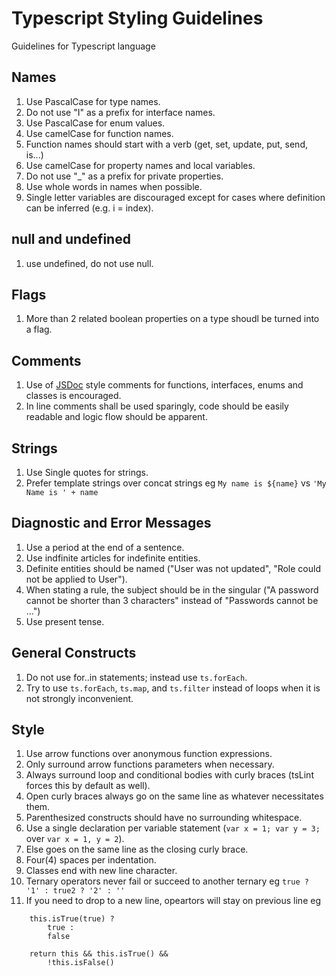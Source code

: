 # Typescript Styling Guidelines

Guidelines for Typescript language

## Names
1. Use PascalCase for type names.
2. Do not use "I" as a prefix for interface names.
3. Use PascalCase for enum values.
4. Use camelCase for function names.
5. Function names should start with a verb (get, set, update, put, send, is...)
6. Use camelCase for property names and local variables.
7. Do not use "_" as a prefix for private properties.
8. Use whole words in names when possible.
9. Single letter variables are discouraged except for cases where definition can be inferred (e.g. i = index).

## null and undefined
1. use undefined, do not use null.

## Flags
1. More than 2 related boolean properties on a type shoudl be turned into a flag.

## Comments
1. Use of [JSDoc](https://github.com/shri/JSDoc-Style-Guide) style comments for functions, interfaces, enums and classes is encouraged.
2. In line comments shall be used sparingly, code should be easily readable and logic flow should be apparent.

## Strings
1. Use Single quotes for strings.
2. Prefer template strings over concat strings eg ``My name is ${name}`` vs `'My Name is ' + name`

## Diagnostic and Error Messages
1. Use a period at the end of a sentence.
2. Use indfinite articles for indefinite entities.
3. Definite entities should be named ("User was not updated", "Role could not be applied to User").
4. When stating a rule, the subject should be in the singular ("A password cannot be shorter than 3 characters" instead of "Passwords cannot be ...")
5. Use present tense.

## General Constructs
1. Do not use for..in statements; instead use `ts.forEach`.
2. Try to use `ts.forEach`, `ts.map`, and `ts.filter` instead of loops when it is not strongly inconvenient.

## Style
1. Use arrow functions over anonymous function expressions.
2. Only surround arrow functions parameters when necessary.
3. Always surround loop and conditional bodies with curly braces (tsLint forces this by default as well).
4. Open curly braces always go on the same line as whatever necessitates them.
5. Parenthesized constructs should have no surrounding whitespace.
6. Use a single declaration per variable statement (`var x = 1; var y = 3;` over `var x = 1, y = 2`).
7. Else goes on the same line as the closing curly brace.
8. Four(4) spaces per indentation.
9. Classes end with new line character.
10. Ternary operators never fail or succeed to another ternary eg `true ? '1' : true2 ? '2' : ''`
11. If you need to drop to a new line, opeartors will stay on previous line eg 
```
    this.isTrue(true) ?
        true :
        false

    return this && this.isTrue() &&
        !this.isFalse()
```
